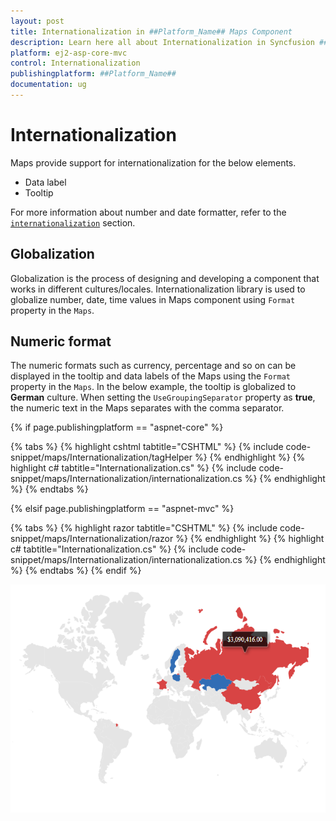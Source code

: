```yaml
---
layout: post
title: Internationalization in ##Platform_Name## Maps Component
description: Learn here all about Internationalization in Syncfusion ##Platform_Name## Maps component of Syncfusion Essential JS 2 and more.
platform: ej2-asp-core-mvc
control: Internationalization
publishingplatform: ##Platform_Name##
documentation: ug
---
```


# Internationalization

Maps provide support for internationalization for the below elements.

* Data label
* Tooltip

For more information about number and date formatter, refer to the [`internationalization`](http://ej2.syncfusion.com/documentation/base/intl.html) section.

<!-- markdownlint-disable MD036 -->

## Globalization

Globalization is the process of designing and developing a component that works in different cultures/locales. Internationalization library is used to globalize number, date, time values in Maps component using `Format` property in the `Maps`.

## Numeric format

The numeric formats such as currency, percentage and so on can be displayed in the tooltip and data labels of the Maps using the `Format` property in the `Maps`. In the below example, the tooltip is globalized to **German** culture. When setting the `UseGroupingSeparator` property as **true**, the numeric text in the Maps separates with the comma separator.

{% if page.publishingplatform == "aspnet-core" %}

{% tabs %}
{% highlight cshtml tabtitle="CSHTML" %}
{% include code-snippet/maps/Internationalization/tagHelper %}
{% endhighlight %}
{% highlight c# tabtitle="Internationalization.cs" %}
{% include code-snippet/maps/Internationalization/internationalization.cs %}
{% endhighlight %}
{% endtabs %}

{% elsif page.publishingplatform == "aspnet-mvc" %}

{% tabs %}
{% highlight razor tabtitle="CSHTML" %}
{% include code-snippet/maps/Internationalization/razor %}
{% endhighlight %}
{% highlight c# tabtitle="Internationalization.cs" %}
{% include code-snippet/maps/Internationalization/internationalization.cs %}
{% endhighlight %}
{% endtabs %}
{% endif %}



![Internationalization](./images/Internationalization/internationalization.PNG)